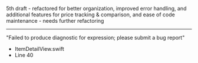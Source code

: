 5th draft - refactored for better organization, improved error handling, and additional features for price tracking & comparison, and ease of code maintenance - needs further refactoring

- - - -

"Failed to produce diagnostic for expression; please submit a bug report"

* ItemDetailView.swift
* Line 40
